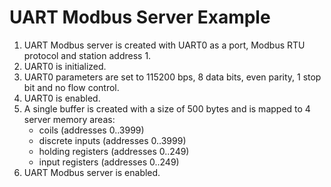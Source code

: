 # UART Modbus Server Example

1. UART Modbus server is created with UART0 as a port, Modbus RTU protocol and station address 1.
2. UART0 is initialized.
3. UART0 parameters are set to 115200 bps, 8 data bits, even parity, 1 stop bit and no flow control.
4. UART0 is enabled.
5. A single buffer is created with a size of 500 bytes and is mapped to 4 server memory areas:
    - coils (addresses 0..3999)
    - discrete inputs (addresses 0..3999)
    - holding registers (addresses 0..249)
    - input registers (addresses 0..249)
6. UART Modbus server is enabled.
